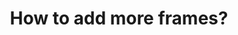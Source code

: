 ---
title: 'How to add more frames?'
redirect_to:
  - 'https://discuss.pencil2d.org/t/how-to-add-more-frames/1371'
---